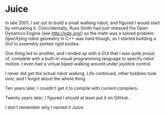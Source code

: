 # Juice

In late 2001, I set out to build a small walking robot, and figured I would start
by simulating it. Coincidentally, Russ Smith had just released the Open Dynamics Engine
(see http://ode.org/) so the math was a solved problem. Specifying robot geometry in C++
was hard though, so I started building a GUI to assembly jointed rigid bodies.

One thing led to another, and I ended up with a GUI that I was quite proud of, complete
with a built-in visual programming language to specify robot motion. I even had a virtual
biped walking around under joystick control.

I never did get the actual robot walking. Life continued, other hobbies took over, and I
forgot about the whole thing.

Ten years later, I couldn't get it to compile with current compilers.

Twenty years later, I figured I should at least put it on GitHub.

I don't remember why I named it Juice.